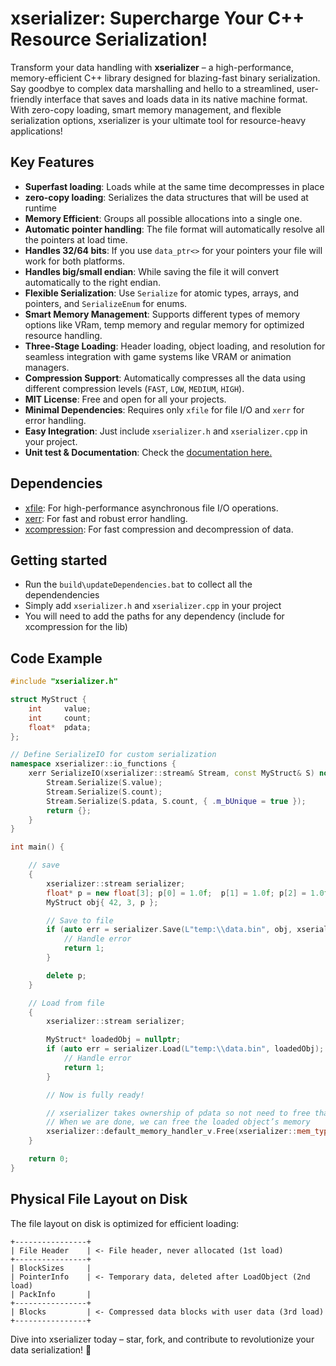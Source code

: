 ﻿# xserializer: Supercharge Your C++ Resource Serialization!

Transform your data handling with **xserializer** – a high-performance, memory-efficient C++ library designed for blazing-fast 
binary serialization. Say goodbye to complex data marshalling and hello to a streamlined, user-friendly interface that saves 
and loads data in its native machine format. With zero-copy loading, smart memory management, and flexible serialization options, 
xserializer is your ultimate tool for resource-heavy applications!

## Key Features

- **Superfast loading**: Loads while at the same time decompresses in place
- **zero-copy loading**: Serializes the data structures that will be used at runtime 
- **Memory Efficient**: Groups all possible allocations into a single one.
- **Automatic pointer handling**: The file format will automatically resolve all the pointers at load time.
- **Handles 32/64 bits**: If you use ```data_ptr<>``` for your pointers your file will work for both platforms.
- **Handles big/small endian**: While saving the file it will convert automatically to the right endian.
- **Flexible Serialization**: Use `Serialize` for atomic types, arrays, and pointers, and `SerializeEnum` for enums.
- **Smart Memory Management**: Supports different types of memory options like VRam, temp memory and regular memory for optimized resource handling.
- **Three-Stage Loading**: Header loading, object loading, and resolution for seamless integration with game systems like VRAM or animation managers.
- **Compression Support**: Automatically compresses all the data using different compression levels (`FAST`, `LOW`, `MEDIUM`, `HIGH`).
- **MIT License**: Free and open for all your projects.
- **Minimal Dependencies**: Requires only `xfile` for file I/O and `xerr` for error handling.
- **Easy Integration**: Just include `xserializer.h` and `xserializer.cpp` in your project.
- **Unit test & Documentation**: Check the [documentation here.](https://github.com/LIONant-depot/xserializer/tree/main/documentation)

## Dependencies

- [xfile](https://github.com/LIONant-depot/xfile): For high-performance asynchronous file I/O operations.
- [xerr](https://github.com/LIONant-depot/xerr): For fast and robust error handling.
- [xcompression](https://github.com/LIONant-depot/xcompression): For fast compression and decompression of data.

## Getting started

- Run the ```build\updateDependencies.bat``` to collect all the dependendencies
- Simply add ```xserializer.h``` and ```xserializer.cpp``` in your project
- You will need to add the paths for any dependency (include for xcompression for the lib)


## Code Example

```cpp
#include "xserializer.h"

struct MyStruct {
    int     value;
    int     count;
    float*  pdata;
};

// Define SerializeIO for custom serialization
namespace xserializer::io_functions {
    xerr SerializeIO(xserializer::stream& Stream, const MyStruct& S) noexcept {
        Stream.Serialize(S.value);
        Stream.Serialize(S.count);
        Stream.Serialize(S.pdata, S.count, { .m_bUnique = true });
        return {};
    }
}

int main() {

    // save
    {
        xserializer::stream serializer;
        float* p = new float[3]; p[0] = 1.0f;  p[1] = 1.0f; p[2] = 1.0f;
        MyStruct obj{ 42, 3, p };

        // Save to file
        if (auto err = serializer.Save(L"temp:\\data.bin", obj, xserializer::compression_level::MEDIUM); err) {
            // Handle error
            return 1;
        }

        delete p;
    }

    // Load from file
    {
        xserializer::stream serializer;

        MyStruct* loadedObj = nullptr;
        if (auto err = serializer.Load(L"temp:\\data.bin", loadedObj); err) {
            // Handle error
            return 1;
        }

        // Now is fully ready!

        // xserializer takes ownership of pdata so not need to free that
        // When we are done, we can free the loaded object’s memory
        xserializer::default_memory_handler_v.Free(xserializer::mem_type{ .m_bUnique = true}, loadedObj );
    }

    return 0;
}
```

## Physical File Layout on Disk

The file layout on disk is optimized for efficient loading:

```plaintext
+----------------+
| File Header    | <- File header, never allocated (1st load)
+----------------+
| BlockSizes     |
| PointerInfo    | <- Temporary data, deleted after LoadObject (2nd load)
| PackInfo       |
+----------------+
| Blocks         | <- Compressed data blocks with user data (3rd load)
+----------------+
```

Dive into xserializer today – star, fork, and contribute to revolutionize your data serialization! 🚀

